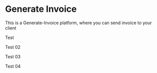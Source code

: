 <h1>Generate Invoice</h1>
<a>This is a Generate-Invoice platform, where you can send invoice to your client</a>
<p>Test</p>
<p>Test 02</p>
<p>Test 03</p>
<p>Test 04</p>
